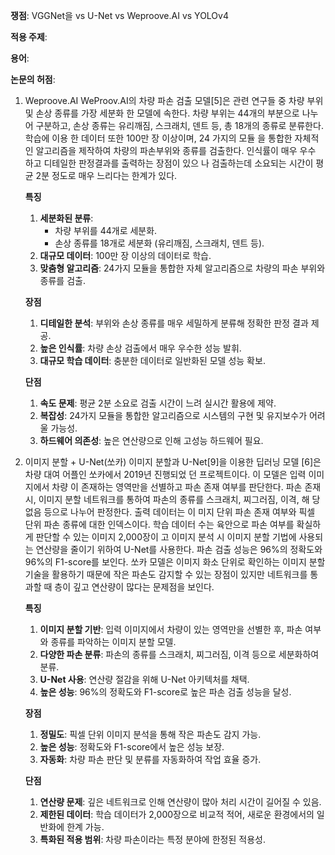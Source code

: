 **쟁점**: VGGNet을 vs U-Net vs Weproove.AI vs YOLOv4

**적용 주제**: 

**용어**: 

**논문의 허점**:

1. Weproove.AI
	WeProov.AI의 차량 파손 검출 모델[5]은 관련 연구들 중 차량 부위 및 손상 종류를 가장 세분화 한 모델에 속한다. 차량 부위는 44개의 부분으로 나누어 구분하고, 손상 종류는 유리깨짐, 스크래치, 덴트 등, 총 18개의 종류로 분류한다. 학습에 이용 한 데이터 또한 100만 장 이상이며, 24 가지의 모듈 을 통합한 자체적인 알고리즘을 제작하여 차량의 파손부위와 종류를 검출한다. 인식률이 매우 우수 하고 디테일한 판정결과를 출력하는 장점이 있으 나 검출하는데 소요되는 시간이 평균 2분 정도로 매우 느리다는 한계가 있다.

	**특징**
	
	1. **세분화된 분류**:
	    - 차량 부위를 44개로 세분화.
	    - 손상 종류를 18개로 세분화 (유리깨짐, 스크래치, 덴트 등).
	2. **대규모 데이터**: 100만 장 이상의 데이터로 학습.
	3. **맞춤형 알고리즘**: 24가지 모듈을 통합한 자체 알고리즘으로 차량의 파손 부위와 종류를 검출.
	
	**장점**
	
	1. **디테일한 분석**: 부위와 손상 종류를 매우 세밀하게 분류해 정확한 판정 결과 제공.
	2. **높은 인식률**: 차량 손상 검출에서 매우 우수한 성능 발휘.
	3. **대규모 학습 데이터**: 충분한 데이터로 일반화된 모델 성능 확보.
	
	**단점**
	
	1. **속도 문제**: 평균 2분 소요로 검출 시간이 느려 실시간 활용에 제약.
	2. **복잡성**: 24가지 모듈을 통합한 알고리즘으로 시스템의 구현 및 유지보수가 어려울 가능성.
	3. **하드웨어 의존성**: 높은 연산량으로 인해 고성능 하드웨어 필요.

2. 이미지 분할 + U-Net(쏘카)
	이미지 분할과 U-Net[9]을 이용한 딥러닝 모델 [6]은 차량 대여 어플인 쏘카에서 2019년 진행되었 던 프로젝트이다. 이 모델은 입력 이미지에서 차량 이 존재하는 영역만을 선별하고 파손 존재 여부를 판단한다. 파손 존재 시, 이미지 분할 네트워크를 통하여 파손의 종류를 스크래치, 찌그러짐, 이격, 해 당없음 등으로 나누어 판정한다. 출력 데이터는 이 미지 단위 파손 존재 여부와 픽셀 단위 파손 종류에 대한 인덱스이다. 학습 데이터 수는 육안으로 파손 여부를 확실하게 판단할 수 있는 이미지 2,000장이 고 이미지 분석 시 이미지 분할 기법에 사용되는 연산량을 줄이기 위하여 U-Net를 사용한다. 파손 검출 성능은 96%의 정확도와 96%의 F1-score를 보인다. 쏘카 모델은 이미지 화소 단위로 확인하는 이미지 분할 기술을 활용하기 때문에 작은 파손도 감지할 수 있는 장점이 있지만 네트워크를 통과할 때 층이 깊고 연산량이 많다는 문제점을 보인다.

	**특징**

	1. **이미지 분할 기반**: 입력 이미지에서 차량이 있는 영역만을 선별한 후, 파손 여부와 종류를 파악하는 이미지 분할 모델.
	2. **다양한 파손 분류**: 파손의 종류를 스크래치, 찌그러짐, 이격 등으로 세분화하여 분류.
	3. **U-Net 사용**: 연산량 절감을 위해 U-Net 아키텍처를 채택.
	4. **높은 성능**: 96%의 정확도와 F1-score로 높은 파손 검출 성능을 달성.
	
	**장점**
	
	1. **정밀도**: 픽셀 단위 이미지 분석을 통해 작은 파손도 감지 가능.
	2. **높은 성능**: 정확도와 F1-score에서 높은 성능 보장.
	3. **자동화**: 차량 파손 판단 및 분류를 자동화하여 작업 효율 증가.
	
	**단점**
	
	1. **연산량 문제**: 깊은 네트워크로 인해 연산량이 많아 처리 시간이 길어질 수 있음.
	2. **제한된 데이터**: 학습 데이터가 2,000장으로 비교적 적어, 새로운 환경에서의 일반화에 한계 가능.
	3. **특화된 적용 범위**: 차량 파손이라는 특정 분야에 한정된 적용성.
